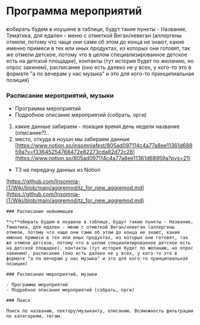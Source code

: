 # Программа мероприятий

### 

**с**обирать будем в ноушене в таблице, будут такие пункты - Название, Тематика, для едален - меню с отметкой Веган/невеган (аллергены отмели, потому что чаще они сами об этом до конца не знают, какие именно примеси в тех или иных продуктах, из которых они готовят, так же отмели детское, потому что в целом специализированное детское есть на детской площадке), контакты (тут история будет по желанию, но опрос закинем), расписание (оно есть далеко не у всех, у кого-то это в формате "а по вечерам у нас музыка" и это для кого-то принципиальная позиция)

### Расписание мероприятий, музыки

- Программа мероприятий
- Подробное описание мероприятий (собрать, орги)
1. какие данные забираем - локация время день недели название (описание?)..
2. место, откуда в ноушн мы забираем данные [https://www.notion.so/insomniafest/805ad097114c4a77a8ee11361d68959a?v=f33645254768472e82273cda82d72c28](https://www.notion.so/805ad097114c4a77a8ee11361d68959a?pvs=21)
- ТЗ на передачу данных из Notion

[https://github.com/Insomnia-IT/Wiki/blob/main/aggremod/tz_for_new_aggremod.md](https://github.com/Insomnia-IT/Wiki/blob/main/aggremod/tz_for_new_aggremod.md)
    
    ### Расписание неАнимация
    
    **с**обирать будем в ноушене в таблице, будут такие пункты - Название, Тематика, для едален - меню с отметкой Веган/невеган (аллергены отмели, потому что чаще они сами об этом до конца не знают, какие именно примеси в тех или иных продуктах, из которых они готовят, так же отмели детское, потому что в целом специализированное детское есть на детской площадке), контакты (тут история будет по желанию, но опрос закинем), расписание (оно есть далеко не у всех, у кого-то это в формате "а по вечерам у нас музыка" и это для кого-то принципиальная позиция)
    
    ### Расписание мероприятий, музыки
    
    - Программа мероприятий
    - Подробное описание мероприятий (собрать, орги)
    
    ### Поиск
    
    Поиск по названию, лектору/музыканту, описанию. Возможность фильтрации по категориям, тегам.